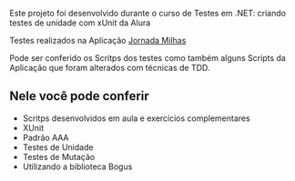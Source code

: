 Este projeto foi desenvolvido durante o curso de Testes em .NET: criando testes de unidade com xUnit da Alura

Testes realizados na Aplicação [Jornada Milhas](https://github.com/alura-cursos/3639-csharptestes-jornadamilhas-curso1)

Pode ser conferido os Scritps dos testes como também alguns Scripts da Aplicação que foram alterados com técnicas de TDD.

## Nele você pode conferir

- Scritps desenvolvidos em aula e exercícios complementares
- XUnit
- Padrão AAA
- Testes de Unidade
- Testes de Mutação
- Utilizando a biblioteca Bogus
